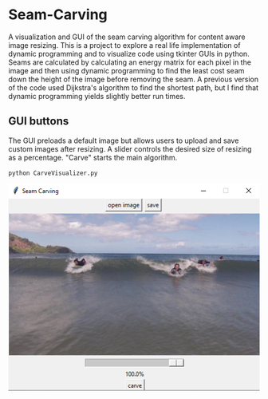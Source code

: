 # Seam-Carving
A visualization and GUI of the seam carving algorithm for content aware image resizing. This is a project to explore a real life implementation of dynamic programming and to visualize code using tkinter GUIs in python. Seams are calculated by calculating an energy matrix for each pixel in the image and then using dynamic programming to find the least cost seam down the height of the image before removing the seam. A previous version of the code used Dijkstra's algorithm to find the shortest path, but I find that dynamic programming yields slightly better run times.

## GUI buttons
The GUI preloads a default image but allows users to upload and save custom images after resizing. A slider controls the desired size of resizing as a percentage. "Carve" starts the main algorithm. 

```
python CarveVisualizer.py
```
![Default GUI](defaultGUI.png)
